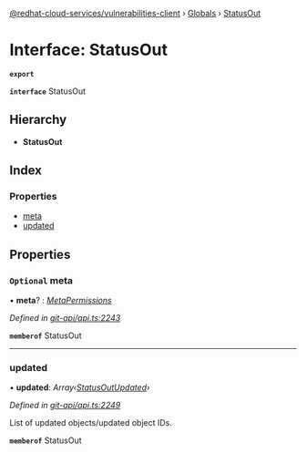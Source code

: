 [@redhat-cloud-services/vulnerabilities-client](../README.md) › [Globals](../globals.md) › [StatusOut](statusout.md)

# Interface: StatusOut

**`export`** 

**`interface`** StatusOut

## Hierarchy

* **StatusOut**

## Index

### Properties

* [meta](statusout.md#optional-meta)
* [updated](statusout.md#updated)

## Properties

### `Optional` meta

• **meta**? : *[MetaPermissions](metapermissions.md)*

*Defined in [git-api/api.ts:2243](https://github.com/RedHatInsights/javascript-clients/blob/master/packages/vulnerabilities/git-api/api.ts#L2243)*

**`memberof`** StatusOut

___

###  updated

• **updated**: *Array‹[StatusOutUpdated](statusoutupdated.md)›*

*Defined in [git-api/api.ts:2249](https://github.com/RedHatInsights/javascript-clients/blob/master/packages/vulnerabilities/git-api/api.ts#L2249)*

List of updated objects/updated object IDs.

**`memberof`** StatusOut
